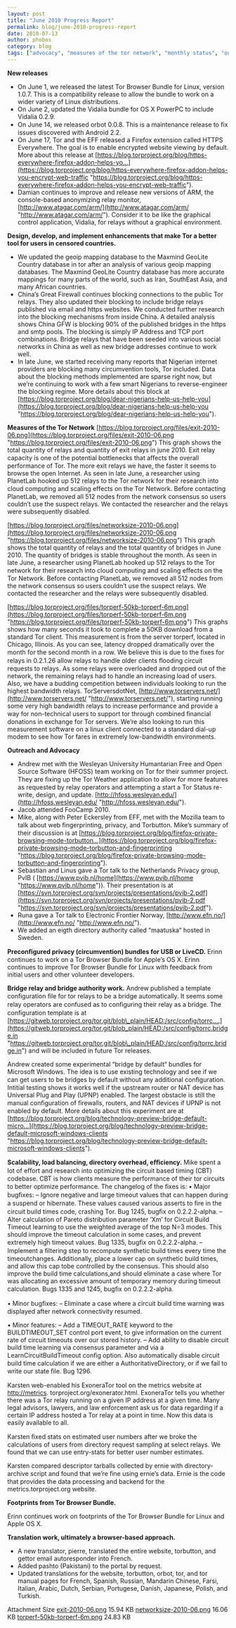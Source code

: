 ```yaml
---
layout: post
title: "June 2010 Progress Report"
permalink: blog/june-2010-progress-report
date: 2010-07-13
author: phobos
category: blog
tags: ["advocacy", "measures of the tor network", "monthly status", "outreach", "progress report", "releases", "status report"]
---
```


 **New releases**

- On June 1, we released the latest Tor Browser Bundle for Linux, version 1.0.7. This is a compatibility release to allow the bundle to work on a wider variety of Linux distributions.
- On June 2, updated the Vidalia bundle for OS X PowerPC to include Vidalia 0.2.9.
- On June 14, we released orbot 0.0.8. This is a maintenance release to ﬁx issues discovered with Android 2.2.
- On June 17, Tor and the EFF released a Firefox extension called HTTPS Everywhere. The goal is to enable encrypted website viewing by default. More about this release at [https://blog.torproject.org/blog/https-everywhere-firefox-addon-helps-yo...](https://blog.torproject.org/blog/https-everywhere-firefox-addon-helps-you-encrypt-web-traffic "https://blog.torproject.org/blog/https-everywhere-firefox-addon-helps-you-encrypt-web-traffic").
- Damian continues to improve and release new versions of ARM, the console-based anonymizing relay monitor, [http://www.atagar.com/arm/](http://www.atagar.com/arm/ "http://www.atagar.com/arm/"). Consider it to be like the graphical control application, Vidalia, for relays without a graphical environment.

**Design, develop, and implement enhancements that make Tor a better tool for users in censored countries.**

- We updated the geoip mapping database to the Maxmind GeoLite Country database in tor after an analysis of various geoip mapping databases. The Maxmind GeoLite Country database has more accurate mappings for many parts of the world, such as Iran, SouthEast Asia, and many African countries.
- China’s Great Firewall continues blocking connections to the public Tor relays. They also updated their blocking to include bridge relays published via email and https websites. We conducted further research into the blocking mechanisms from inside China. A detailed analysis shows China GFW is blocking 90% of the published bridges in the https and smtp pools. The blocking is simply IP Address and TCP port combinations. Bridge relays that have been seeded into various social networks in China as well as new bridge addresses continue to work well.
- In late June, we started receiving many reports that Nigerian internet providers are blocking many circumvention tools, Tor included. Data about the blocking methods implemented are sparse right now, but we’re continuing to work with a few smart Nigerians to reverse-engineer the blocking regime. More details about this block at [https://blog.torproject.org/blog/dear-nigerians-help-us-help-you](https://blog.torproject.org/blog/dear-nigerians-help-us-help-you "https://blog.torproject.org/blog/dear-nigerians-help-us-help-you").

**Measures of the Tor Network**
 [https://blog.torproject.org/files/exit-2010-06.png](https://blog.torproject.org/files/exit-2010-06.png "https://blog.torproject.org/files/exit-2010-06.png")
This graph shows the total quantity of relays and quantity of exit relays in june 2010. Exit relay capacity is one of the potential bottlenecks that aﬀects the overall performance of Tor. The more exit relays we have, the faster it seems to browse the open Internet. As seen in late June, a researcher using PlanetLab hooked up 512 relays to the Tor network for their research into cloud computing and scaling eﬀects on the Tor Network. Before contacting PlanetLab, we removed all 512 nodes from the network consensus so users couldn’t use the suspect relays. We contacted the researcher and the relays were subsequently disabled.

[https://blog.torproject.org/files/networksize-2010-06.png](https://blog.torproject.org/files/networksize-2010-06.png "https://blog.torproject.org/files/networksize-2010-06.png")
This graph shows the total quantity of relays and the total quantity of bridges in June 2010. The quantity of bridges is stable throughout the month. As seen in late June, a researcher using PlanetLab hooked up 512 relays to the Tor network for their research into cloud computing and scaling eﬀects on the Tor Network. Before contacting PlanetLab, we removed all 512 nodes from the network consensus so users couldn’t use the suspect relays. We contacted the researcher and the relays were subsequently disabled.

[https://blog.torproject.org/files/torperf-50kb-torperf-6m.png](https://blog.torproject.org/files/torperf-50kb-torperf-6m.png "https://blog.torproject.org/files/torperf-50kb-torperf-6m.png")
This graphs shows how many seconds it took to complete a 50KB download from a standard Tor client. This measurement is from the server torperf, located in Chicago, Illinois. As you can see, latency dropped dramatically over the month for the second month in a row. We believe this is due to the ﬁxes for relays in 0.2.1.26 allow relays to handle older clients ﬂooding circuit requests to relays. As some relays were overloaded and dropped out of the network, the remaining relays had to handle an increasing load of users. Also, we have a budding competition between individuals looking to run the highest bandwidth relays. TorServersdotNet, [http://www.torservers.net/](http://www.torservers.net/ "http://www.torservers.net/"), starting running some very high bandwidth relays to increase performance and provide a way for non-technical users to support tor through combined ﬁnancial donations in exchange for Tor servers. We’re also looking to run this measurement software on a linux client connected to a standard dial-up modem to see how Tor fares in extremely low-bandwidth environments.

**Outreach and Advocacy**

- Andrew met with the Wesleyan University Humantarian Free and Open Source Software (HFOSS) team working on Tor for their summer project. They are ﬁxing up the Tor Weather application to allow for more features as requested by relay operators and attempting a start a Tor Status re-write, design, and update. [http://hfoss.wesleyan.edu/](http://hfoss.wesleyan.edu/ "http://hfoss.wesleyan.edu/").
- Jacob attended FooCamp 2010.
- Mike, along with Peter Eckersley from EFF, met with the Mozilla team to talk about web ﬁngerprinting, privacy, and Torbutton. Mike’s summary of their discussion is at [https://blog.torproject.org/blog/firefox-private-browsing-mode-torbutton...](https://blog.torproject.org/blog/firefox-private-browsing-mode-torbutton-and-fingerprinting "https://blog.torproject.org/blog/firefox-private-browsing-mode-torbutton-and-fingerprinting").
- Sebastian and Linus gave a Tor talk to the Netherlands Privacy group, PvIB ( [https://www.pvib.nl/home](https://www.pvib.nl/home "https://www.pvib.nl/home")). Their presentation is at [https://svn.torproject.org/svn/projects/presentations/pvib-2.pdf](https://svn.torproject.org/svn/projects/presentations/pvib-2.pdf "https://svn.torproject.org/svn/projects/presentations/pvib-2.pdf").
- Runa gave a Tor talk to Electronic Frontier Norway, [http://www.efn.no/](http://www.efn.no/ "http://www.efn.no/").
- We added an eigth directory authority called “maatuska“ hosted in Sweden.

**Preconﬁgured privacy (circumvention) bundles for USB or LiveCD.**
Erinn continues to work on a Tor Browser Bundle for Apple’s OS X. Erinn continues to improve Tor Browser Bundle for Linux with feedback from initial users and other volunteer developers.

**Bridge relay and bridge authority work.**
Andrew published a template conﬁguration ﬁle for tor relays to be a bridge automatically. It seems some relay operators are confused as to conﬁguring their relay as a bridge. The conﬁguration template is at [https://gitweb.torproject.org/tor.git/blob\_plain/HEAD:/src/config/torrc....](https://gitweb.torproject.org/tor.git/blob_plain/HEAD:/src/config/torrc.bridge.in "https://gitweb.torproject.org/tor.git/blob\_plain/HEAD:/src/config/torrc.bridge.in") and will be included in future Tor releases.

Andrew created some experimental “bridge by default“ bundles for Microsoft Windows. The idea is to use existing technology and see if we can get users to be bridges by default without any additional conﬁguration. Intitial testing shows it works well if the upstream router or NAT device has Universal Plug and Play (UPNP) enabled. The largest obstacle is still the manual conﬁguration of ﬁrewalls, routers, and NAT devices if UPNP is not enabled by default. More details about this experiment are at [https://blog.torproject.org/blog/technology-preview-bridge-default-micro...](https://blog.torproject.org/blog/technology-preview-bridge-default-microsoft-windows-clients "https://blog.torproject.org/blog/technology-preview-bridge-default-microsoft-windows-clients").

**Scalability, load balancing, directory overhead, eﬃciency.**
Mike spent a lot of eﬀort and research into optimizing the circuit based timing (CBT) codebase. CBT is how clients measure the performance of their tor circuits to better optimize performance.
The changelog of the ﬁxes is:
• Major bugﬁxes:
– Ignore negative and large timeout values that can happen during a suspend or hibernate. These values caused various asserts to ﬁre in the circuit build times code, crashing Tor. Bug 1245, bugﬁx on 0.2.2.2-alpha.
– Alter calculation of Pareto distribution parameter ’Xm’ for Circuit Build Timeout learning to use the weighted average of the top N=3 modes. This should improve the timeout calculation in some cases, and prevent extremely high timeout values. Bug 1335, bugﬁx on 0.2.2.2-alpha.
– Implement a ﬁltering step to recompute synthetic build times every time the timeoutchanges. Additionally, place a lower cap on synthetic build times, and allow this cap tobe controlled by the consensus. This should also improve the build time calculations,and should eliminate a case where Tor was allocating an excessive amount of temporary memory during timeout calculation. Bugs 1335 and 1245, bugﬁx on 0.2.2.2-alpha.

• Minor bugﬁxes:
– Eliminate a case where a circuit build time warning was displayed after network connectivity resumed.

• Minor features:
– Add a TIMEOUT\_RATE keyword to the BUILDTIMEOUT\_SET control port event, to give information on the current rate of circuit timeouts over our stored history.
– Add ability to disable circuit build time learning via consensus parameter and via a
LearnCircuitBuildTimeout conﬁg option. Also automatically disable circuit build time
calculation if we are either a AuthoritativeDirectory, or if we fail to write our state ﬁle.
Bug 1296.

Karsten web-enabled his ExoneraTor tool on the metrics website at [http://metrics](http://metrics "http://metrics").
torproject.org/exonerator.html. ExoneraTor tells you whether there was a Tor relay running on a given IP address at a given time. Many legal advisors, lawyers, and law enforcement ask us for data regarding if a certain IP address hosted a Tor relay at a point in time. Now this data is easily available to all.

Karsten ﬁxed stats on estimated user numbers after we broke the calculations of users from directory request sampling at select relays. We found that we can use entry-stats for better user number estimates.

Karsten compared descriptor tarballs collected by ernie with directory-archive script and found that we’re ﬁne using ernie’s data. Ernie is the code that provides the data processing and backend for the metrics.torproject.org website.

**Footprints from Tor Browser Bundle.**

Erinn continues work on footprints of the Tor Browser Bundle for Linux and Apple OS X.

**Translation work, ultimately a browser-based approach.**

- A new translator, pierre, translated the entire website, torbutton, and gettor email autoresponder into French.
- Added pashto (Pakistani) to the portal by request.
- Updated translations for the website, torbutton, orbot, tor, and tor manual pages for French, Spanish, Russian, Mandarin Chinese, Farsi, Italian, Arabic, Dutch, Serbian, Portugese, Danish, Japanese, Polish, and Turkish.

<thead><tr>
<th>Attachment</th>
<th>Size</th> </tr></thead><tbody>
 <tr class="odd">
<td><a href="https://blog.torproject.org/files/exit-2010-06.png">exit-2010-06.png</a></td>
<td>15.94 KB</td> </tr>
 <tr class="even">
<td><a href="https://blog.torproject.org/files/networksize-2010-06.png">networksize-2010-06.png</a></td>
<td>16.06 KB</td> </tr>
 <tr class="odd">
<td><a href="https://blog.torproject.org/files/torperf-50kb-torperf-6m.png">torperf-50kb-torperf-6m.png</a></td>
<td>24.83 KB</td> </tr>
</tbody>

